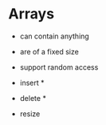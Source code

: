 # Arrays

* can contain anything
* are of a fixed size
* support random access

* insert
  * 
* delete
  * 
* resize 